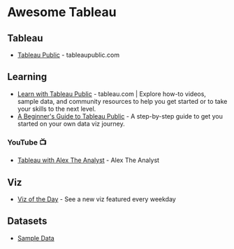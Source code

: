 # Awesome Tableau

## Tableau
* [Tableau Public](https://tableaupublic.com) - tableaupublic.com

## Learning
* [Learn with Tableau Public](https://public.tableau.com/app/resources/learn) - tableau.com | Explore how-to videos, sample data, and community resources to help you get started or to take your skills to the next level.
* [A Beginner's Guide to Tableau Public](https://www.tableau.com/blog/beginners-guide-tableau-public) - A step-by-step guide to get you started on your own data viz journey.

### YouTube 📺
* [Tableau with Alex The Analyst](https://www.youtube.com/@AlexTheAnalyst/search?query=tableau) - Alex The Analyst


## Viz
* [Viz of the Day](https://public.tableau.com/app/discover/viz-of-the-day) - See a new viz featured every weekday


## Datasets
* [Sample Data](https://public.tableau.com/app/resources/sample-data)
